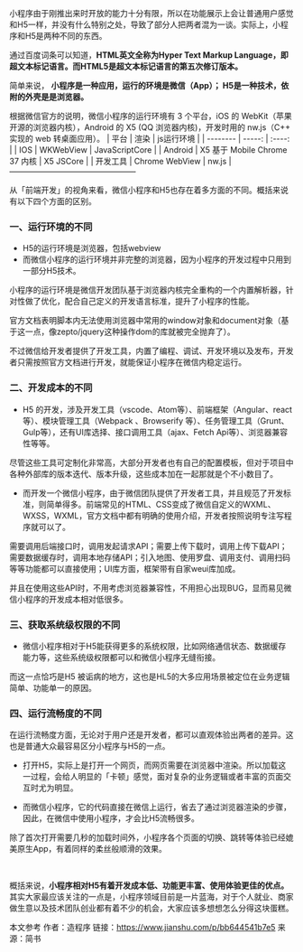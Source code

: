 小程序由于刚推出来时开放的能力十分有限，所以在功能展示上会让普通用户感觉和H5一样，并没有什么特别之处，导致了部分人把两者混为一谈。实际上，小程序和H5是两种不同的东西。

通过百度词条可以知道，<b>HTML英文全称为Hyper Text Markup Language，即超文本标记语言。而HTML5是超文本标记语言的第五次修订版本。</b>

简单来说，
<b>小程序是一种应用，运行的环境是微信（App）；
H5是一种技术，依附的外壳是是浏览器。</b>

根据微信官方的说明，微信小程序的运行环境有 3 个平台，iOS 的 WebKit（苹果开源的浏览器内核），Android 的 X5 (QQ 浏览器内核)，开发时用的 nw.js（C++ 实现的 web 转桌面应用）。
| 平台        | 渲染    |  js运行环境  |
| --------   | -----:  | :----: |
| IOS        | WKWebView      |   JavaScriptCore    |
| Android        | X5 基于 Mobile Chrome 37 内核      |   X5 JSCore   |
| 开发工具        | Chrome WebView      |   nw.js    |
————————————————                                             
                   
                                     

从「前端开发」的视角来看，微信小程序和H5也存在着多方面的不同。概括来说有以下四个方面的区别。

### 一、运行环境的不同



- H5的运行环境是浏览器，包括webview
- 而微信小程序的运行环境并非完整的浏览器，因为小程序的开发过程中只用到一部分H5技术。

小程序的运行环境是微信开发团队基于浏览器内核完全重构的一个内置解析器，针对性做了优化，配合自己定义的开发语言标准，提升了小程序的性能。

官方文档表明脚本内无法使用浏览器中常用的window对象和document对象（基于这一点，像zepto/jquery这种操作dom的库就被完全抛弃了）。

不过微信给开发者提供了开发工具，内置了编程、调试、开发环境以及发布，开发者只需按照官方文档进行开发，就能保证小程序在微信内稳定运行。

### 二、开发成本的不同



- H5 的开发，涉及开发工具（vscode、Atom等）、前端框架（Angular、react等）、模块管理工具（Webpack 、Browserify 等）、任务管理工具（Grunt、Gulp等），还有UI库选择、接口调用工具（ajax、Fetch Api等）、浏览器兼容性等等。

尽管这些工具可定制化非常高，大部分开发者也有自己的配置模板，但对于项目中各种外部库的版本迭代、版本升级，这些成本加在一起那就是个不小数目了。

- 而开发一个微信小程序，由于微信团队提供了开发者工具，并且规范了开发标准，则简单得多。前端常见的HTML、CSS变成了微信自定义的WXML、WXSS，WXML，官方文档中都有明确的使用介绍，开发者按照说明专注写程序就可以了。

需要调用后端接口时，调用发起请求API；需要上传下载时，调用上传下载API；需要数据缓存时，调用本地存储API；引入地图、使用罗盘、调用支付、调用扫码等等功能都可以直接使用；UI库方面，框架带有自家weui库加成。

并且在使用这些API时，不用考虑浏览器兼容性，不用担心出现BUG，显而易见微信小程序的开发成本相对低很多。

### 三、获取系统级权限的不同



- 微信小程序相对于H5能获得更多的系统权限，比如网络通信状态、数据缓存能力等，这些系统级权限都可以和微信小程序无缝衔接。

而这一点恰巧是H5 被诟病的地方，这也是HL5的大多应用场景被定位在业务逻辑简单、功能单一的原因。

### 四、运行流畅度的不同



在运行流畅度方面，无论对于用户还是开发者，都可以直观体验出两者的差异。这也是普通大众最容易区分小程序与H5的一点。

- 打开H5，实际上是打开一个网页，而网页需要在浏览器中渲染。所以加载这一过程，会给人明显的「卡顿」感觉，面对复杂的业务逻辑或者丰富的页面交互时尤为明显。

- 而微信小程序，它的代码直接在微信上运行，省去了通过浏览器渲染的步骤，因此，在微信中使用小程序，才会比H5流畅很多。

除了首次打开需要几秒的加载时间外，小程序各个页面的切换、跳转等体验已经媲美原生App，有着同样的柔丝般顺滑的效果。

​

概括来说，<b>小程序相对H5有着开发成本低、功能更丰富、使用体验更佳的优点。</b>其实大家最应该关注的一点是，小程序领域目前是一片蓝海，对于个人就业、商家做生意以及技术团队创业都有着不少的机会，大家应该多想想怎么分得这块蛋糕。


本文参考
作者：造程序
链接：https://www.jianshu.com/p/bb644541b7e5
来源：简书
